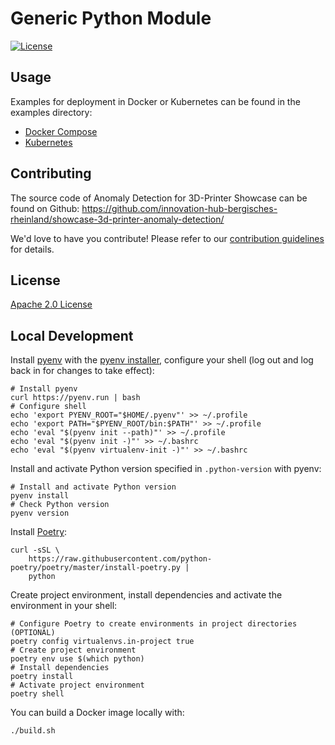 # Generic Python Module

[![License](https://img.shields.io/badge/License-Apache%202.0-blue.svg)](https://opensource.org/licenses/Apache-2.0)

## Usage

Examples for deployment in Docker or Kubernetes can be found in the examples
directory:

- [Docker Compose](examples/docker-compose)
- [Kubernetes](examples/k8s)

## Contributing

The source code of Anomaly Detection for 3D-Printer Showcase can be found on
Github:
<https://github.com/innovation-hub-bergisches-rheinland/showcase-3d-printer-anomaly-detection/>

We'd love to have you contribute! Please refer to our
[contribution guidelines](CONTRIBUTING.md) for details.

## License

[Apache 2.0 License](LICENSE)

## Local Development

Install [pyenv](https://github.com/pyenv/pyenv) with the
[pyenv installer](https://github.com/pyenv/pyenv-installer), configure your
shell (log out and log back in for changes to take effect):

```shell
# Install pyenv
curl https://pyenv.run | bash
# Configure shell
echo 'export PYENV_ROOT="$HOME/.pyenv"' >> ~/.profile
echo 'export PATH="$PYENV_ROOT/bin:$PATH"' >> ~/.profile
echo 'eval "$(pyenv init --path)"' >> ~/.profile
echo 'eval "$(pyenv init -)"' >> ~/.bashrc
echo 'eval "$(pyenv virtualenv-init -)"' >> ~/.bashrc
```

Install and activate Python version specified in `.python-version` with pyenv:

```shell
# Install and activate Python version
pyenv install
# Check Python version
pyenv version
```

Install [Poetry](https://python-poetry.org/):

```shell
curl -sSL \
    https://raw.githubusercontent.com/python-poetry/poetry/master/install-poetry.py |
    python
```

Create project environment, install dependencies and activate the environment in
your shell:

```shell
# Configure Poetry to create environments in project directories (OPTIONAL)
poetry config virtualenvs.in-project true
# Create project environment
poetry env use $(which python)
# Install dependencies
poetry install
# Activate project environment
poetry shell
```

You can build a Docker image locally with:

```shell
./build.sh
```
